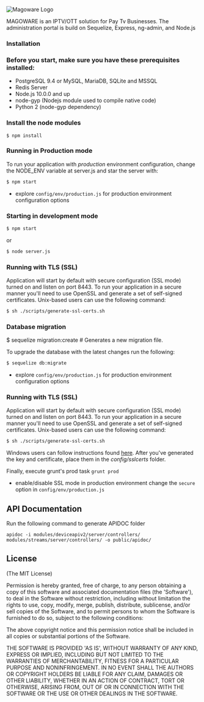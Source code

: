 ![Magoware Logo](https://github.com/MAGOWARE/backoffice-administration/blob/master/public/admin/images/github-mago-logo.png)

MAGOWARE is an IPTV/OTT solution for Pay Tv Businesses. The administration portal is build on Sequelize, Express, ng-admin, and Node.js

### Installation

### Before you start, make sure you have these prerequisites installed:

- PostgreSQL 9.4 or MySQL, MariaDB, SQLite and MSSQL
- Redis Server
- Node.js 10.0.0 and up
- node-gyp (Nodejs module used to compile native code)
- Python 2 (node-gyp dependency)

### Install the node modules
```$bash
$ npm install
```

### Running in Production mode

To run your application with _production_ environment configuration, change the NODE_ENV variable at server.js and star the server with:

```bash
$ npm start
```

- explore `config/env/production.js` for production environment configuration options

### Starting in development mode

```bash
$ npm start
```

or

```bash
$ node server.js
```

### Running with TLS (SSL)

Application will start by default with secure configuration (SSL mode) turned on and listen on port 8443.
To run your application in a secure manner you'll need to use OpenSSL and generate a set of self-signed certificates. Unix-based users can use the following command:

```bash
$ sh ./scripts/generate-ssl-certs.sh
```

### Database migration

\$ sequelize migration:create # Generates a new migration file.

To upgrade the database with the latest changes run the following:

```bash
$ sequelize db:migrate
```

- explore `config/env/production.js` for production environment configuration options

### Running with TLS (SSL)

Application will start by default with secure configuration (SSL mode) turned on and listen on port 8443.
To run your application in a secure manner you'll need to use OpenSSL and generate a set of self-signed certificates. Unix-based users can use the following command:

```bash
$ sh ./scripts/generate-ssl-certs.sh
```

Windows users can follow instructions found [here](http://www.websense.com/support/article/kbarticle/How-to-use-OpenSSL-and-Microsoft-Certification-Authority).
After you've generated the key and certificate, place them in the _config/sslcerts_ folder.

Finally, execute grunt's prod task `grunt prod`

- enable/disable SSL mode in production environment change the `secure` option in `config/env/production.js`

## API Documentation

Run the following command to generate APIDOC folder

```
apidoc -i modules/deviceapiv2/server/controllers/ modules/streams/server/controllers/ -o public/apidoc/
```

## License

(The MIT License)

Permission is hereby granted, free of charge, to any person obtaining
a copy of this software and associated documentation files (the
'Software'), to deal in the Software without restriction, including
without limitation the rights to use, copy, modify, merge, publish,
distribute, sublicense, and/or sell copies of the Software, and to
permit persons to whom the Software is furnished to do so, subject to
the following conditions:

The above copyright notice and this permission notice shall be
included in all copies or substantial portions of the Software.

THE SOFTWARE IS PROVIDED 'AS IS', WITHOUT WARRANTY OF ANY KIND,
EXPRESS OR IMPLIED, INCLUDING BUT NOT LIMITED TO THE WARRANTIES OF
MERCHANTABILITY, FITNESS FOR A PARTICULAR PURPOSE AND NONINFRINGEMENT.
IN NO EVENT SHALL THE AUTHORS OR COPYRIGHT HOLDERS BE LIABLE FOR ANY
CLAIM, DAMAGES OR OTHER LIABILITY, WHETHER IN AN ACTION OF CONTRACT,
TORT OR OTHERWISE, ARISING FROM, OUT OF OR IN CONNECTION WITH THE
SOFTWARE OR THE USE OR OTHER DEALINGS IN THE SOFTWARE.
